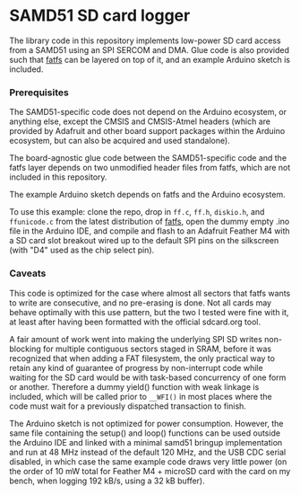 # SAMD51 SD card logger

The library code in this repository implements low-power SD card access from a SAMD51 using an SPI SERCOM and DMA. Glue code is also provided such that [fatfs](http://elm-chan.org/fsw/ff/) can be layered on top of it, and an example Arduino sketch is included.

### Prerequisites

The SAMD51-specific code does not depend on the Arduino ecosystem, or anything else, except the CMSIS and CMSIS-Atmel headers (which are provided by Adafruit and other board support packages within the Arduino ecosystem, but can also be acquired and used standalone).

The board-agnostic glue code between the SAMD51-specific code and the fatfs layer depends on two unmodified header files from fatfs, which are not included in this repository.

The example Arduino sketch depends on fatfs and the Arduino ecosystem.

To use this example: clone the repo, drop in `ff.c`, `ff.h`, `diskio.h`, and `ffunicode.c` from the latest distribution of [fatfs](http://elm-chan.org/fsw/ff/), open the dummy empty .ino file in the Arduino IDE, and compile and flash to an Adafruit Feather M4 with a SD card slot breakout wired up to the default SPI pins on the silkscreen (with "D4" used as the chip select pin).

### Caveats

This code is optimized for the case where almost all sectors that fatfs wants to write are consecutive, and no pre-erasing is done. Not all cards may behave optimally with this use pattern, but the two I tested were fine with it, at least after having been formatted with the official sdcard.org tool.

A fair amount of work went into making the underlying SPI SD writes non-blocking for multiple contiguous sectors staged in SRAM, before it was recognized that when adding a FAT filesystem, the only practical way to retain any kind of guarantee of progress by non-interrupt code while waiting for the SD card would be with task-based concurrency of one form or another. Therefore a dummy yield() function with weak linkage is included, which will be called prior to `__WFI()` in most places where the code must wait for a previously dispatched transaction to finish.

The Arduino sketch is not optimized for power consumption. However, the same file containing the setup() and loop() functions can be used outside the Arduino IDE and linked with a minimal samd51 bringup implementation and run at 48 MHz instead of the default 120 MHz, and the USB CDC serial disabled, in which case the same example code draws very little power (on the order of 10 mW total for Feather M4 + microSD card with the card on my bench, when logging 192 kB/s, using a 32 kB buffer).
